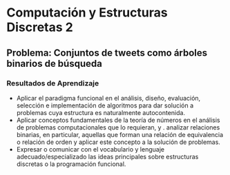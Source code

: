 # Computación y Estructuras Discretas 2

## Problema: Conjuntos de tweets como árboles binarios de búsqueda


### Resultados de Aprendizaje

- Aplicar el paradigma funcional en el análisis, diseño, evaluación, selección e implementación de algoritmos para dar solución a problemas cuya estructura es naturalmente autocontenida.
- Aplicar conceptos fundamentales de la teoría de números en el análisis de problemas computacionales que lo requieran, y . analizar relaciones binarias, en particular,  aquellas que forman una relación de equivalencia o relación de orden y aplicar este concepto a la solución de problemas.
- Expresar o comunicar con el vocabulario y lenguaje adecuado/especializado las ideas principales sobre estructuras discretas o la programación funcional.

